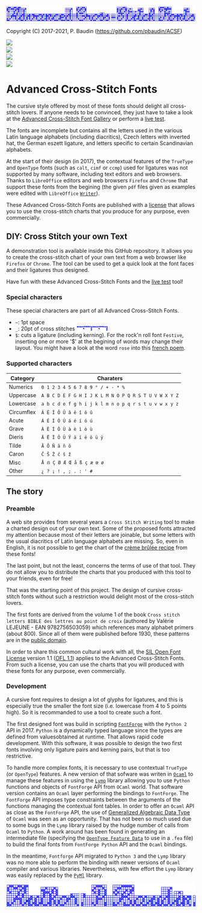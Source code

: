 <p>
    <img src="images/acsf.png">
</p>

Copyright (C) 2017-2021, P. Baudin (https://github.com/pbaudin/ACSF)

<p>
    <img src="https://img.shields.io/badge/Contains-2x_7_Avanced_Cross--Stitch_Fonts_and_a_demonstration_tool-green" /> </br>
    <img src="https://img.shields.io/badge/Font_License-SIL_Open_Font_License_1.1-green" /> </br>
    <img src="https://img.shields.io/badge/Tool_License-MIT_License-green" /> </br>
    <img src="https://img.shields.io/badge/Built_with-FontForge_and_Ocaml_libraries-green" />
</br>

# Advanced Cross-Stitch Fonts #

The cursive style offered by most of these fonts should delight all cross-stitch lovers.
If anyone needs to be convinced, they just have to take a look at the [Advanced Cross-Stitch Font Gallery](ACSF-Gallery.md) or perform a [live test](https://pbaudin.github.io/ACSF/tool/cross-stitch-your-own-text.html).

The fonts are incomplete but contains all the letters used in the various Latin language alphabets (including diacritics), Czech letters with inverted hat, the German eszett ligature, and letters specific to certain Scandinavian alphabets.

At the start of their design (in 2017), the contextual features of the `TrueType` and `OpenType` fonts (such as `calt`, `cimf` or `ccmp`) used for ligatures was not supported by many software, including text editors and web browsers. Thanks to `LibreOffice` editors and web browsers `Firefox` and `Chrome` that support these fonts from the begining (the given `pdf` files given as examples were edited with `LibreOffice` [`Writer`](https://www.libreoffice.org/)).

These Advanced Cross-Stitch Fonts are published with a [license](LICENSE.md) that allows you to use the cross-stitch charts that you produce for any purpose, even commercially.

## DIY: Cross Stitch your own Text ##

A demonstration tool is available inside this GitHub repository.
It allows you to create the cross-stitch chart of your own text from a web browser like `Firefox` or `Chrome`.
The tool can be used to get a quick look at the font faces and their ligatures thus designed.

Have fun with these Advanced Cross-Stitch Fonts and the [live test](https://pbaudin.github.io/ACSF/tool/cross-stitch-your-own-text.html) tool!

### Special characters ###

These special characters are part of all Advanced Cross-Stitch Fonts.

- `~`: 1pt space
- `_`: 20pt of cross stitches  ![20pt](images/underscore.png)
- `$`: cuts a ligature (including kerning). For the rock'n roll font `Festive`, inserting one or more '$' at the begining of words may change their layout. You might have a look at the word `rose` into this [french poem](examples/Festive-La-Rose.pdf).

### Supported characters ###

Category | Charaters
---------|----------
Numerics | `0 1 2 3 4 5 6 7 8 9 ° / + - * %`
Uppercase | `A B C D E F G H I J K L M N O P Q R S T U V W X Y Z`
Lowercase | `a b c d e f g h i j k l m n o p q r s t u v w x y z`
Circumflex | `Â Ê Î Ô Û â ê î ô û`
Acute | `Á É Í Ó Ú á é í ó ú`
Grave | `À È Ì Ò Ù à è ì ò ù`
Dieris | `Ä Ë Ï Ö Ü Ÿ ä ï ë ö ü ÿ`
Tilde | `Ã Õ Ñ ã ñ õ`
Caron | `Č Š Ž č š ž`
Misc | `Å ẞ Ç Ø Æ Œ å ß ç æ œ ø`
Other | `¿ ? ¡ ! , ; . : ' #`

## The story ##

### Preamble ###

A web site provides from several years a `Cross Stitch Writing` tool to make a charted design out of your own text.
Some of the proposed fonts attracted my attention because most of their letters are joinable, but some letters with the usual diacritics of Latin language alphabets are missing.
So, even in English, it is not possible to get the chart of the [crème brûlée recipe](https://cooking.nytimes.com/recipes/9039-vanilla-creme-brulee) from these fonts!

The last point, but not the least, concerns the terms of use of that tool.
They do not allow you to distribute the charts that you produced with this tool to your friends, even for free!

That was the starting point of this project.
The design of cursive cross-stitch fonts without such a restriction would delight most of the cross-stitch lovers.

The first fonts are derived from the volume 1 of the book `Cross stitch letters BIBLE des lettres au point de croix` (authored by Valérie LEJEUNE - EAN 9782756503059) which references many alphabet primers (about 800).
Since all of them were published before 1930, these patterns are in the [public domain](https://en.wikipedia.org/wiki/Public_domain).

In order to share this common cultural work with all, the [SIL Open Font License](https://scripts.sil.org/ofl) version 1.1 ([OFL 1.1](https://scripts.sil.org/OFL_web)) applies to the Advanced Cross-Stitch Fonts.
From such a license, you can use the charts that you will produced with these fonts for any purpose, even commercially.


### Development ###

A cursive font requires to design a lot of glyphs for ligatures, and this is especially true the smaller the font size (i.e. lowercase from 4 to 5 points high).
So it is recommanded to use a tool to create such a font.

The first designed font was build in scripting [`FontForge`](https://fontforge.org/docs/scripting/python.html) with the `Python 2` API in 2017.
`Python` is a dynamically typed language since the types are defined from values ​​obtained at runtime.
That allows rapid code development.
With this software, it was possible to design the two first fonts involving only ligature pairs and kerning pairs, but that is too restrictive.

To handle more complex fonts, it is necessary to use contextual `TrueType` (or `OpenType`) features.
A new version of that sofware was writen in [`Ocaml`](https://ocaml.org/) to manage these features in using
the [`Lymp`](https://github.com/dbousque/lymp) library allowing you to use `Python` functions and objects of `FontForge` API from `OCaml` world.
That software version contains an `Ocaml` layer performing the bindings to `FontForge`.
The `FontForge` API imposes type constraints between the arguments of the functions managing the contextual font tables.
In order to offer an `Ocaml` API as close as the `FontForge` API, the use of [Generalized Algebraic Data Type](https://caml.inria.fr/pub/docs/manual-ocaml/gadts.html) of `Ocaml` was seen as an opportunity.
That has not been so much used due to some bugs in the `Lymp` library raised by the hudge number of calls from `Ocaml` to `Python`.
A work around has been found in generating an intermediate file (specifying the [`OpenType Feature Data`](https://opentypecookbook.com/putting-it-together/) to use in a `.fea` file) to build the final fonts from `FontForge Python` API and the `Ocaml` bindings.

In the meantime, `Fontforge` API migrated to `Python 3` and the `Lymp` library was no more able to perform the binding with newer versions of `Ocaml` compiler and various libraries.
Nevertheless, with few effort the `Lymp` library was easily replaced by the [`PyMl`](https://github.com/thierry-martinez/pyml) library.

<p>
    <img src="images/author.png">
</p>
